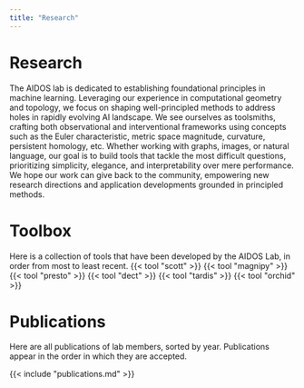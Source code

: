```yaml
---
title: "Research"
---
```


# Research

The AIDOS lab is dedicated to establishing foundational principles in machine learning. Leveraging our experience in computational geometry and topology, we focus on shaping well-principled methods to address holes in rapidly evolving AI landscape. We see ourselves as toolsmiths, crafting both observational and interventional frameworks using concepts such as the Euler characteristic, metric space magnitude, curvature, persistent homology, etc. Whether working with graphs, images, or natural language, our goal is to build tools that tackle the most difficult questions, prioritizing simplicity, elegance, and interpretability over mere performance. We hope our work can give back to the community, empowering new research directions and application developments grounded in principled methods.

# Toolbox
Here is a collection of tools that have been developed by the AIDOS Lab, in order from most to least recent.
{{< tool "scott" >}}
{{< tool "magnipy" >}}
{{< tool "presto" >}}
{{< tool "dect" >}}
{{< tool "tardis" >}}
{{< tool "orchid" >}}

# Publications

Here are all publications of lab members, sorted by year. Publications
appear in the order in which they are accepted.

{{< include "publications.md" >}}
